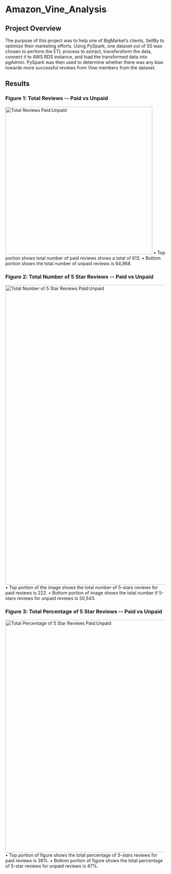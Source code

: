# Amazon_Vine_Analysis

## Project Overview
The purpose of this project was to help one of BigMarket’s clients, SellBy to optimize their marketing efforts. Using PySpark, one dataset out of 50 was chosen to perform the ETL process to extract, transforsform the data, connect it to AWS RDS instance, and load the transformed data into pgAdmin. PySpark was then used to determine whether there was any bias towards more successful reviews from Vine members from the dataset.

## Results

### Figure 1: Total Reviews -- Paid vs Unpaid
<img width="462" alt="Total Reviews Paid:Unpaid" src="https://user-images.githubusercontent.com/110318652/212209414-7a273a5f-3a2e-44ca-b6a5-8d296f3eba5f.png">
    •	Top portion shows total number of paid reviews shows a total of 613.
    •	Bottom portion shows the total number of unpaid reviews is 64,968.


### Figure 2: Total Number of 5 Star Reviews -- Paid vs Unpaid
<img width="938" alt="Total Number of 5 Star Reviews Paid:Unpaid" src="https://user-images.githubusercontent.com/110318652/212209413-93787fc2-c01a-4718-baa5-010b40e30991.png">
    •	Top portion of the image shows the total number of 5-stars reviews for paid reviews is 222.
    •	Bottom portion of image shows the total number if 5-stars reviews for unpaid reviews is 30,543.


### Figure 3: Total Percentage of 5 Star Reviews -- Paid vs Unpaid
<img width="728" alt="Total Percentage of 5 Star Reviews Paid:Unpaid" src="https://user-images.githubusercontent.com/110318652/212209411-358661e7-8a83-47a9-97c4-8b74722ce33b.png">
    •	Top portion of figure shows the total percentage of 5-stars reviews for paid reviews is 36%.
    •	Bottom portion of figure shows the total percentage of 5-star reviews for unpaid reviews is 47%.
